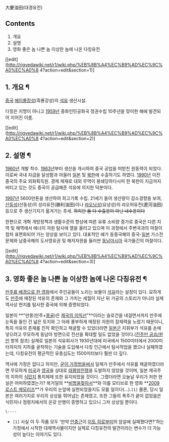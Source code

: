 大慶油田(대경유전)

## Contents

    

1. 개요 
2. 설명 
3. 영화 좋은 놈 나쁜 놈 이상한 놈에 나온 다칭유전 

[[edit](http://rigvedawiki.net/r1/wiki.php/%EB%8B%A4%EC%B9%AD%EC%9C%A0%EC%A0%8
4?action=edit&section=1)]

## 1. 개요 ¶

[중국](%EC%A4%91%EA%B5%AD.md) [헤이룽장성](%ED%97%A4%EC%9D%B4%EB%A3%BD%EC%9E%A5%20%EC%84%B1.md)(흑룡강성)의
[석유](%EC%84%9D%EC%9C%A0.md) 생산시설.

  

다칭은 지명이 아니고 [1959년](1959%EB%85%84.md) 중화인민공화국 정권수립 10주년을 맞이한 해에 발견되어 지어진
이름.

  

[[edit](http://rigvedawiki.net/r1/wiki.php/%EB%8B%A4%EC%B9%AD%EC%9C%A0%EC%A0%8
4?action=edit&section=2)]

## 2. 설명 ¶

[1960년](1960%EB%85%84.md) 개발 착수. [1963년](1963%EB%85%84.md)부터 생산을 개시하여 중국
공업을 떠받친 원동력이 되었다. 이로써 국내 자급을 달성함과 아울러 [일본](%EC%9D%BC%EB%B3%B8.md) 및
[북한](%EB%B6%81%ED%95%9C.md)에 수출하기도 하였다. [1990년](1990%EB%85%84.md) 이전 중국의
주요 외화획득원. 경제 제재로 대외 무역이 봉쇄당하다시피 한 북한이 지금까지 버티고 있는 것도 중국이 공급해준 석유에 의지한 덕분이다.

  

[1997년](1997%EB%85%84.md) 5600만톤을 생산하여 최고기록 수립. 21세기 들어 생산량이 감소경향을 보여, [산둥성](%EC%82%B0%EB%91%A5%20%EC%84%B1.md)(산동성)의 성리유전(勝利油田)이나 [랴오닝성](%EB%9E%B4%EC%98%A4%EB%8B%9D%20%EC%84%B1.md)(요녕성)의 랴오허유전(遼河油田) 등으로 주
생산기지가 옮겨가는 추세. <del>하지만 둘 다 수출용이 아닌 내수용이다</del>

  

한편으로 개혁 개방정책과 생활수준의 향상에 따른 유류 소비량 증가로 중국은 다른 지역 및 해역에서 에너지 자원 탐사에 열을 올리고 있으며 이
과정에서 주변국과의 마찰이 점차 표면화되어 가는 양상을 보이고 있다. 대표적인 예가 동중국해의
중국-[일본](%EC%9D%BC%EB%B3%B8.md) 가스전 문제와 남중국해의 도서영유권 및 해저자원을 둘러싼
[동남아시아](%EB%8F%99%EB%82%A8%EC%95%84%EC%8B%9C%EC%95%84.md) 국가들간의 마찰이다.

  

[[edit](http://rigvedawiki.net/r1/wiki.php/%EB%8B%A4%EC%B9%AD%EC%9C%A0%EC%A0%8
4?action=edit&section=3)]

## 3. 영화 좋은 놈 나쁜 놈 이상한 놈에 나온 다칭유전 ¶

[만주를 배경으로 한 영화](%EB%86%88%EB%86%88%EB%86%88.md)에서 주인공들이 노리는 보물이
[석유](%EC%84%9D%EC%9C%A0.md)라는 설정이 있다. 묘하게도 [만주](%EB%A7%8C%EC%A3%BC.md)에
매장된 석유의 존재와 그 가치는 세월이 지난 뒤 가공의 스토리가 아니라 실제 역사상 현지를 탐사한 중국에 의해 증명되었다.

  

일본이 **"만몽(만주+[몽골](%EB%AA%BD%EA%B3%A8.md))은 [제국의 이익선](%EC%95%BC%EB%A7%88%EA%B0%80%ED%83%80%20%EC%95%84%EB%A6%AC%ED%86%A0%EB%AA%A8.md)"**이라는 슬로건을 내걸면서까지
만주에 눈독을 들인 건 넓은 토지와 그 아래 풍부하게 매장된 자원의 잠재력을 노렸기 때문이니, 특히 석유의 존재를 진작 확인하고 채굴할 수
있었더라면 [일본군](%EC%9D%BC%EB%B3%B8%EA%B5%B0.md) 지휘부가 석유를 손에 넣으려고 무모하게 동남아 방면으로
전선을 확대할 일도 없었을 것이다.([진주만 공습/원인](%EC%A7%84%EC%A3%BC%EB%A7%8C%20%EA%B3%B5%EC%8A%B5/%EC%9B%90%EC%9D%B8.md) 항목 참조) 실제로 일본의 석유회사가 1930년대에 미국에서 1500미터에서
2000미터까지의 지하를 굴착하는 기술을 도입해서 다칭 인근에서 탐사작업을 했으나 실패하였는데, 다칭유전의 평균적인 유층심도는
1500미터보다 훨씬 더 깊다.

  

역사에 가정은 없다고 하지만, [굳이 가정법을써서](%EB%8C%80%EC%B2%B4%EC%97%AD%EC%82%AC%EB%AC%BC.md) 일제가 만주에서 석유를 채굴하였더라면
무모하게 [미국](%EB%AF%B8%EA%B5%AD.md)과 [영국](%EC%98%81%EA%B5%AD.md)을 상대로 [태평양전쟁](%ED%83%9C%ED%8F%89%EC%96%91%20%EC%A0%84%EC%9F%81.md)을 도발하지 않았을 것이며, 일본
제국주의 치하의 [식민지](%EC%8B%9D%EB%AF%BC%EC%A7%80.md) 통치체제 또한 유지되었을 것이다. 그랬더라면 오늘날
우리가 처한 현실은 어떠하였겠는가? 복거일의 **[비명을찾아서](%EB%B9%84%EB%AA%85%EC%9D%84%20%EC%B0%BE%EC%95%84%EC%84%9C.md)**와 이를
모티브로 한 영화 **[2009 로스트 메모리즈](2009%20%EB%A1%9C%EC%8A%A4%ED%8A%B8%20%EB%A9%94%EB%AA%A8%EB%A6%AC%EC%A6%88.md)**가 우리의 눈앞에 실현되었을지도 모를 일이다(…).`[1]` 물론, 당시 일본은
여러가지로 우리의 상상을 뛰어넘는 존재였고, 또한 그들의 폭주가 끝이 없었음은 식민지나 점령지에서의 온갖 만행이 증명하고 있으니 그저 상상일
뿐이다.

`\----`

  * `[1]` 사실 이 두 작품 모두 '만약 [안중근](%EC%95%88%EC%A4%91%EA%B7%BC.md)이 [이토 히로부미](%EC%9D%B4%ED%86%A0%20%ED%9E%88%EB%A1%9C%EB%B6%80%EB%AF%B8.md)의 암살에 실패했다면?'하는 가정에서 시작한 대체역사물이지만 실제로 다칭유전의 발견이라는 변수가 더 가능성이 높다는 이야기도 있다.

